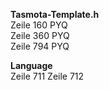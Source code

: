 **Tasmota-Template.h**  
Zeile 160 PYQ  
Zeile 360 PYQ  
Zeile 794 PYQ  

**Language**  
Zeile 711
Zeile 712
